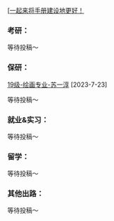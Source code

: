 [[一起来将手册建设地更好！](preface/Sharing_experience.md)

### 考研：
等待投稿～

### 保研：

[19级-绘画专业-苏一淳](D升学就业篇/美术学院_书法学院/19级-绘画专业-苏一淳.md) [2023-7-23]


等待投稿～

### 就业&实习：

等待投稿～

### 留学：

等待投稿～

### 其他出路：

等待投稿～
